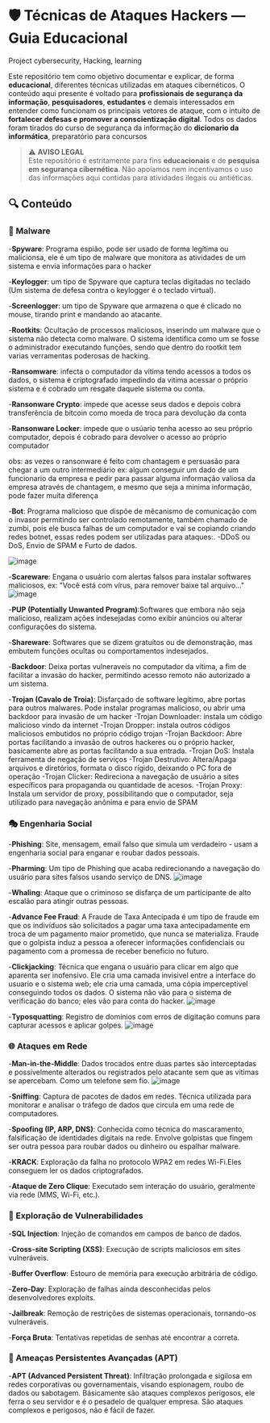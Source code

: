 # 🛡️ Técnicas de Ataques Hackers — Guia Educacional
Project cybersecurity, Hacking, learning

Este repositório tem como objetivo documentar e explicar, de forma **educacional**, diferentes técnicas utilizadas em ataques cibernéticos. O conteúdo aqui presente é voltado para **profissionais de segurança da informação**, **pesquisadores**, **estudantes** e demais interessados em entender como funcionam os principais vetores de ataque, com o intuito de **fortalecer defesas e promover a conscientização digital**.
Todos os dados foram tirados do curso de segurança da informação do **dicionario da informática**, preparatório para concursos

> ⚠️ **AVISO LEGAL**  
> Este repositório é estritamente para fins **educacionais** e de **pesquisa em segurança cibernética**. Não apoiamos nem incentivamos o uso das informações aqui contidas para atividades ilegais ou antiéticas.

## 🔍 Conteúdo

### 🦠 Malware
-**Spyware**: Programa espião, pode ser usado de forma legítima ou malicionsa, ele é um tipo de malware que monitora as atividades de um sistema e envia informações para o hacker 

-**Keylogger**: um tipo de Spyware que captura teclas digitadas no teclado (Um sistema de defesa contra o keylogger é o teclado virtual).

-**Screenlogger**: um tipo de Spyware que armazena o que é clicado no mouse, tirando print e mandando ao atacante. 

-**Rootkits**: Ocultação de processos maliciosos, inserindo um malware que o sistema não detecta como malware. O sistema identifica como um se fosse o administrador executando funções, sendo que dentro do rootkit tem varias verramentas poderosas de hacking. 

-**Ransomware**: infecta o computador da vitima tendo acessos a todos os dados, o sistema é criptografado impedindo da vitima acessar o próprio sistema e é cobrado um resgate daquele sistema ou conta. 

-**Ransonware Crypto**: impede que acesse seus dados e depois cobra transferência de bitcoin como moeda de troca para devolução da conta 

-**Ransonware Locker**: impede que o usúario tenha acesso ao seu próprio computador, depois é cobrado para devolver o acesso ao próprio computador

obs: as vezes o ransonware é feito com chantagem e persuasão para chegar a um outro intermediário ex: algum conseguir um dado de um funcionario da empresa e pedir para passar alguma informação valiosa da empresa através de chantagem, e mesmo que seja a minima informação, pode fazer muita diferença 

-**Bot**: Programa malicioso que dispõe de mêcanismo de comunicação com o invasor permitindo ser controlado remotamente, também chamado de zumbi, pois ele busca falhas de um computador e vai se copiando criando redes botnet, essas redes podem ser utilizadas para ataques:. 
-DDoS ou DoS, Envio de SPAM e Furto de dados. 

![image](https://github.com/user-attachments/assets/d22feb1b-9689-450d-8b3d-81fb913a04bf)

-**Scareware**: Engana o usuário com alertas falsos para instalar softwares maliciosos, ex: "Você está com vírus, para remover baixe tal arquivo..."
![image](https://github.com/user-attachments/assets/ca92c36d-152e-4cd6-91c5-175be5ee7d13)


-**PUP (Potentially Unwanted Program)**:Softwares que embora não seja malicioso, realizam ações indesejadas como exibir anúncios ou alterar configurações do sistema. 

-**Shareware**: Softwares que se dizem gratuitos ou de demonstração, mas embutem funções ocultas ou comportamentos indesejados.

-**Backdoor**: Deixa portas vulneraveis no computador da vítima, a fim de facilitar a invasão do hacker, permitindo acesso remoto não autorizado a um sistema. 

-**Trojan (Cavalo de Troia)**: Disfarçado de software legítimo, abre portas para outros malwares. Pode instalar programas malicioso, ou abrir uma backdoor para invasão de um hacker 
-Trojan Downloader: instala um código malicioso vindo da internet 
-Trojan Dropper: instala outros códigos maliciosos embutidos no próprio código trojan 
-Trojan Backdoor: Abre portas facilitando a invasão de outros hackeres ou o próprio hacker, basicamente abre as portas facilitando a sua entrada. 
-Trojan DoS: Instala ferramenta de negação de serviços 
-Trojan Destrutivo: Altera/Apaga arquivos e diretórios, formata o disco rígido, deixando o PC fora de operação 
-Trojan Clicker: Redireciona a navegação de usuário a sites específicos para propaganda ou quantidade de acesos. 
-Trojan Proxy: Instala um servidor de proxy, possibilitando que o computador, seja utilizado para navegação anônima e para envio de SPAM 

### 🎭 Engenharia Social
-**Phishing**: Site, mensagem, email falso que simula um verdadeiro - usam a engenharia social para enganar e roubar dados pessoais. 

-**Pharming**: Um tipo de Phishing que acaba redirecionando a navegação do usuário para sites falsos usando serviço de DNS. 
![image](https://github.com/user-attachments/assets/1f0c245e-5a0c-469d-9d3f-64e53232f3b5)

-**Whaling**: Ataque que o criminoso se disfarça de um participante de alto escalão para atingir outras pessoas. 

-**Advance Fee Fraud**: A Fraude de Taxa Antecipada é um tipo de fraude em que os indivíduos são solicitados a pagar uma taxa antecipadamente em troca de um pagamento maior prometido, que nunca se materializa. Fraude que o golpista induz a pessoa a oferecer informações confidenciais ou pagamento com a promessa de receber beneficio no futuro. 

-**Clickjacking**: Técnica que engana o usuário para clicar em algo que aparenta ser inofensivo. Ele cria uma camada invisivel entre a interface do usuario e o sistema web; ele cria uma camada, uma cópia imperceptivel conseguindo todos os dados. O sistema não vão para o sistema de verificação do banco; eles vão para conta do hacker. 
![image](https://github.com/user-attachments/assets/28df56bf-f20a-41e5-befe-d8ff728796fc)

-**Typosquatting**: Registro de domínios com erros de digitação comuns para capturar acessos e aplicar golpes.
![image](https://github.com/user-attachments/assets/dd084c65-b04b-48c0-bc3d-5f6c345a12c4)

### 🌐 Ataques em Rede
-**Man-in-the-Middle**: Dados trocados entre duas partes são interceptadas e possívelmente alterados ou registrados pelo atacante sem que as vitimas se apercebam. Como um telefone sem fio. 
![image](https://github.com/user-attachments/assets/fd0337d0-d404-4dee-9ed0-5f5a86178e48)

-**Sniffing**: Captura de pacotes de dados em redes. Técnica utilizada para monitorar e analisar o tráfego de dados que circula em uma rede de computadores.

-**Spoofing (IP, ARP, DNS)**: Conhecida como técnica do mascaramento, falsificação de identidades digitais na rede. Envolve golpistas que fingem ser outra pessoa para roubar dados ou dinheiro ou espalhar malware.

-**KRACK**: Exploração da falha no protocolo WPA2 em redes Wi-Fi.Eles conseguem ler os dados criptografados. 

-**Ataque de Zero Clique**: Executado sem interação do usuário, geralmente via rede (MMS, Wi-Fi, etc.).

### 🧠 Exploração de Vulnerabilidades

-**SQL Injection**: Injeção de comandos em campos de banco de dados.

-**Cross-site Scripting (XSS)**: Execução de scripts maliciosos em sites vulneráveis.

-**Buffer Overflow**: Estouro de memória para execução arbitrária de código.

-**Zero-Day**: Exploração de falhas ainda desconhecidas pelos desenvolvedores exploits.

-**Jailbreak**: Remoção de restrições de sistemas operacionais, tornando-os vulneráveis.

-**Força Bruta**: Tentativas repetidas de senhas até encontrar a correta.

### 🎯 Ameaças Persistentes Avançadas (APT)

-**APT (Advanced Persistent Threat)**: Infiltração prolongada e sigilosa em redes corporativas ou governamentais, visando espionagem, roubo de dados ou sabotagem. Básicamente são ataques complexos perigosos, ele ferra o seu servidor e é o pesadelo de qualquer empresa. São ataques complexos e perigosos, não é fácil de fazer. 


